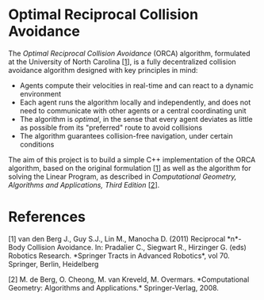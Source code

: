 # Optimal Reciprocal Collision Avoidance

The *Optimal Reciprocal Collision Avoidance* (ORCA) algorithm, formulated at the University of North Carolina [<a href='#ref-1'>1</a>], is a fully decentralized collision avoidance algorithm designed with key principles in mind:

- Agents compute their velocities in real-time and can react to a dynamic environment
- Each agent runs the algorithm locally and independently, and does not need to communicate with other agents or a central coordinating unit
- The algorithm is *optimal*, in the sense that every agent deviates as little as possible from its "preferred" route to avoid collisions
- The algorithm guarantees collision-free navigation, under certain conditions

The aim of this project is to build a simple C++ implementation of the ORCA algorithm, based on the original formulation [<a href='#ref-1'>1</a>] as well as the algorithm for solving the Linear Program, as described in *Computational Geometry, Algorithms and Applications, Third Edition* [<a href='#ref-2'>2</a>].

# References

<p id='ref-1'>[1] van den Berg J., Guy S.J., Lin M., Manocha D. (2011) Reciprocal *n*-Body Collision Avoidance. In: Pradalier C., Siegwart R., Hirzinger G. (eds) Robotics Research. *Springer Tracts in Advanced Robotics*, vol 70. Springer, Berlin, Heidelberg</p>

<p id='ref-2'>[2] M. de Berg, O. Cheong, M. van Kreveld, M. Overmars. *Computational Geometry: Algorithms and Applications.* Springer-Verlag, 2008.</p>
